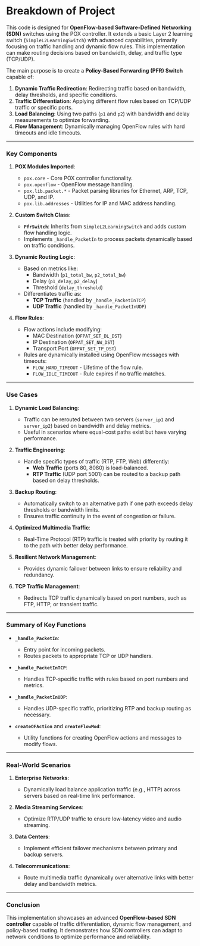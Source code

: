 # Breakdown of Project 

This code is designed for **OpenFlow-based Software-Defined Networking (SDN)** switches using the POX controller. It extends a basic Layer 2 learning switch (`SimpleL2LearningSwitch`) with advanced capabilities, primarily focusing on traffic handling and dynamic flow rules. This implementation can make routing decisions based on bandwidth, delay, and traffic type (TCP/UDP).

The main purpose is to create a **Policy-Based Forwarding (PFR) Switch** capable of:

1. **Dynamic Traffic Redirection**: Redirecting traffic based on bandwidth, delay thresholds, and specific conditions.
2. **Traffic Differentiation**: Applying different flow rules based on TCP/UDP traffic or specific ports.
3. **Load Balancing**: Using two paths (`p1` and `p2`) with bandwidth and delay measurements to optimize forwarding.
4. **Flow Management**: Dynamically managing OpenFlow rules with hard timeouts and idle timeouts.

---

### Key Components

1. **POX Modules Imported**:
   - `pox.core` - Core POX controller functionality.
   - `pox.openflow` - OpenFlow message handling.
   - `pox.lib.packet.*` - Packet parsing libraries for Ethernet, ARP, TCP, UDP, and IP.
   - `pox.lib.addresses` - Utilities for IP and MAC address handling.

2. **Custom Switch Class**:
   - **`PfrSwitch`**: Inherits from `SimpleL2LearningSwitch` and adds custom flow handling logic.
   - Implements `_handle_PacketIn` to process packets dynamically based on traffic conditions.

3. **Dynamic Routing Logic**:
   - Based on metrics like:
     - Bandwidth (`p1_total_bw`, `p2_total_bw`)
     - Delay (`p1_delay`, `p2_delay`)
     - Threshold (`delay_threshold`)
   - Differentiates traffic as:
     - **TCP Traffic** (handled by `_handle_PacketInTCP`)
     - **UDP Traffic** (handled by `_handle_PacketInUDP`)

4. **Flow Rules**:
   - Flow actions include modifying:
     - MAC Destination (`OFPAT_SET_DL_DST`)
     - IP Destination (`OFPAT_SET_NW_DST`)
     - Transport Port (`OFPAT_SET_TP_DST`)
   - Rules are dynamically installed using OpenFlow messages with timeouts:
     - `FLOW_HARD_TIMEOUT` - Lifetime of the flow rule.
     - `FLOW_IDLE_TIMEOUT` - Rule expires if no traffic matches.

---

### Use Cases

1. **Dynamic Load Balancing**:
   - Traffic can be rerouted between two servers (`server_ip1` and `server_ip2`) based on bandwidth and delay metrics.
   - Useful in scenarios where equal-cost paths exist but have varying performance.

2. **Traffic Engineering**:
   - Handle specific types of traffic (RTP, FTP, Web) differently:
     - **Web Traffic** (ports 80, 8080) is load-balanced.
     - **RTP Traffic** (UDP port 5001) can be routed to a backup path based on delay thresholds.

3. **Backup Routing**:
   - Automatically switch to an alternative path if one path exceeds delay thresholds or bandwidth limits.
   - Ensures traffic continuity in the event of congestion or failure.

4. **Optimized Multimedia Traffic**:
   - Real-Time Protocol (RTP) traffic is treated with priority by routing it to the path with better delay performance.

5. **Resilient Network Management**:
   - Provides dynamic failover between links to ensure reliability and redundancy.

6. **TCP Traffic Management**:
   - Redirects TCP traffic dynamically based on port numbers, such as FTP, HTTP, or transient traffic.

---

### Summary of Key Functions

- **`_handle_PacketIn`**:
  - Entry point for incoming packets.
  - Routes packets to appropriate TCP or UDP handlers.

- **`_handle_PacketInTCP`**:
  - Handles TCP-specific traffic with rules based on port numbers and metrics.

- **`_handle_PacketInUDP`**:
  - Handles UDP-specific traffic, prioritizing RTP and backup routing as necessary.

- **`createOFAction`** and **`createFlowMod`**:
  - Utility functions for creating OpenFlow actions and messages to modify flows.

---

### Real-World Scenarios

1. **Enterprise Networks**:
   - Dynamically load balance application traffic (e.g., HTTP) across servers based on real-time link performance.

2. **Media Streaming Services**:
   - Optimize RTP/UDP traffic to ensure low-latency video and audio streaming.

3. **Data Centers**:
   - Implement efficient failover mechanisms between primary and backup servers.

4. **Telecommunications**:
   - Route multimedia traffic dynamically over alternative links with better delay and bandwidth metrics.

---
### Conclusion 
This implementation showcases an advanced **OpenFlow-based SDN controller** capable of traffic differentiation, dynamic flow management, and policy-based routing. It demonstrates how SDN controllers can adapt to network conditions to optimize performance and reliability.
